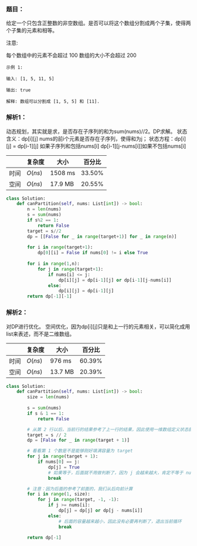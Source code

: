 ### 题目：
给定一个只包含正整数的非空数组。是否可以将这个数组分割成两个子集，使得两个子集的元素和相等。

注意:

每个数组中的元素不会超过 100
数组的大小不会超过 200
```
示例 1:

输入: [1, 5, 11, 5]

输出: true

解释: 数组可以分割成 [1, 5, 5] 和 [11].
```

### 解析1：
动态规划，其实就是求，是否存在子序列的和为sum(nums)//2。DP求解。
状态含义：dp[i][j] nums的前i个元素是否存在子序列，使得和为j；
状态方程：dp[i][j] = dp[i-1][j] 如果子序列和包括nums[i] dp[i-1][j-nums[i]]如果不包括nums[i]

|  |复杂度|大小|百分比|
|--|--|--|--|
|时间|$O(ns)$|1508 ms|33.50%|
|空间|$O(ns)$|17.9 MB|20.55%|

```python
class Solution:
    def canPartition(self, nums: List[int]) -> bool:
        n = len(nums)
        s = sum(nums)
        if s%2 == 1:
            return False
        target = s//2
        dp = [[False for _ in range(target+1)] for _ in range(n)]
        
        for i in range(target+1):
            dp[0][i] = False if nums[0] != i else True
        
        for i in range(1,n):
            for j in range(target+1):
                if nums[i] <= j:
                    dp[i][j] = dp[i-1][j] or dp[i-1][j-nums[i]]
                else:
                    dp[i][j] = dp[i-1][j]
        return dp[-1][-1]
```

### 解析2：
对DP进行优化。
空间优化，因为dp[i][j]只是和上一行的元素相关，可以简化成用list来表述，而不是二维数组。

|  |复杂度|大小|百分比|
|--|--|--|--|
|时间|$O(ns)$|976 ms|60.39%|
|空间|$O(ns)$|13.7 MB|20.39%|

```python
class Solution:
    def canPartition(self, nums: List[int]) -> bool:
        size = len(nums)
        
        s = sum(nums)
        if s & 1 == 1:
            return False

        # 从第 2 行以后，当前行的结果参考了上一行的结果，因此使用一维数组定义状态就可以了
        target = s // 2
        dp = [False for _ in range(target + 1)]

        # 看看第 1 个数是不是能够刚好填满容量为 target
        for j in range(target + 1):
            if nums[0] == j:
                dp[j] = True
                # 如果等于，后面就不用做判断了，因为 j 会越来越大，肯定不等于 nums[0]
                break

        # 注意：因为后面的参考了前面的，我们从后向前计算
        for i in range(1, size):
            for j in range(target, -1, -1):
                if j >= nums[i]:
                    dp[j] = dp[j] or dp[j - nums[i]]
                else:
                    # 后面的容量越来越小，因此没有必要再判断了，退出当前循环
                    break

        return dp[-1]
```